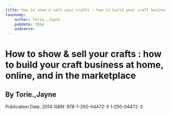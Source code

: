```yaml
---
title: How to show & sell your crafts : how to build your craft business at home, online, and in the marketplace
taxonomy:
	author: Torie.,Jayne
	pubdate: 2014
	audience: 
---
```

# How to show & sell your crafts : how to build your craft business at home, online, and in the marketplace
## By Torie.,Jayne


Publication Date: 2014
ISBN: 978-1-250-04472-3 1-250-04472-3